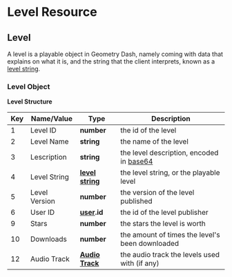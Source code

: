 # Level Resource

## Level
A level is a playable object in Geometry Dash, namely coming with data that explains on what it is, and the string that the client interprets, known as a [level string](#).

### Level Object
**Level Structure**

| Key | Name/Value | Type | Description |
|-----|------------|------|-------------|
| 1 | Level ID | **number** | the id of the level | 
| 2 | Level Name | **string** | the name of the level |
| 3 | Lescription | **string** | the level description, encoded in [base64](https://en.wikipedia.org/wiki/Base64) |
| 4 | Level String | **[level string]()** | the level string, or the playable level |
| 5 | Level Version | **number** | the version of the level published |
| 6 | User ID | **[user](/resources/user.md).id** | the id of the level publisher |
| 9 | Stars | **number** | the stars the level is worth |
| 10 | Downloads | **number** | the amount of times the level's been downloaded |
| 12 | Audio Track | **[Audio Track](/reference?id=audio-track)** | the audio track the levels used with (if any) |